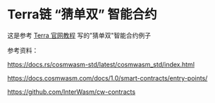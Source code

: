 # Terra链 “猜单双” 智能合约

这是参考 [Terra 官网教程](https://docs.terra.money/docs/develop/dapp/smart-contracts/write-smart-contract.html) 写的"猜单双"智能合约例子

参考资料：

<https://docs.rs/cosmwasm-std/latest/cosmwasm_std/index.html>

<https://docs.cosmwasm.com/docs/1.0/smart-contracts/entry-points/>

<https://github.com/InterWasm/cw-contracts>